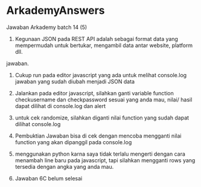 # ArkademyAnswers
Jawaban Arkademy batch 14 (5)
1. Kegunaan JSON pada REST API adalah sebagai format data yang mempermudah untuk bertukar, mengambil data antar website, platform dll. 

jawaban.
1. Cukup run pada editor javascript yang ada untuk melihat console.log jawaban yang sudah diubah menjadi JSON data
2. Jalankan pada editor javascript, silahkan ganti variable function checkusername dan checkpassword sesuai yang anda mau, 
   nilai/ hasil dapat dilihat di console.log dan alert
3. untuk cek randomize, silahkan diganti nilai function yang sudah dapat dilihat console.log
4. Pembuktian Jawaban bisa di cek dengan mencoba mengganti nilai function yang akan dipanggil pada console.log
5. menggunakan python karna saya tidak terlalu mengerti dengan cara menambah line baru pada javascript, 
   tapi silahkan mengganti rows yang tersedia dengan angka yang anda mau.


6. Jawaban 6C belum selesai
